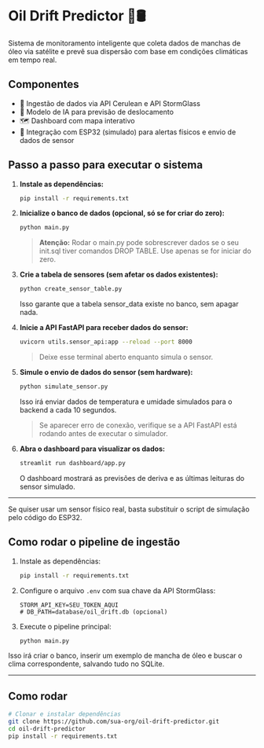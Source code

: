 # Oil Drift Predictor 🌊🛢️

Sistema de monitoramento inteligente que coleta dados de manchas de óleo via satélite e prevê sua dispersão com base em condições climáticas em tempo real.

## Componentes
- 📡 Ingestão de dados via API Cerulean e API StormGlass
- 🧠 Modelo de IA para previsão de deslocamento
- 🗺️ Dashboard com mapa interativo
- 🧰 Integração com ESP32 (simulado) para alertas físicos e envio de dados de sensor

## Passo a passo para executar o sistema

1. **Instale as dependências:**
   ```bash
   pip install -r requirements.txt
   ```

2. **Inicialize o banco de dados (opcional, só se for criar do zero):**
   ```bash
   python main.py
   ```
   > **Atenção:** Rodar o main.py pode sobrescrever dados se o seu init.sql tiver comandos DROP TABLE. Use apenas se for iniciar do zero.

3. **Crie a tabela de sensores (sem afetar os dados existentes):**
   ```bash
   python create_sensor_table.py
   ```
   Isso garante que a tabela sensor_data existe no banco, sem apagar nada.

4. **Inicie a API FastAPI para receber dados do sensor:**
   ```bash
   uvicorn utils.sensor_api:app --reload --port 8000
   ```
   > Deixe esse terminal aberto enquanto simula o sensor.

5. **Simule o envio de dados do sensor (sem hardware):**
   ```bash
   python simulate_sensor.py
   ```
   Isso irá enviar dados de temperatura e umidade simulados para o backend a cada 10 segundos.
   > Se aparecer erro de conexão, verifique se a API FastAPI está rodando antes de executar o simulador.

6. **Abra o dashboard para visualizar os dados:**
   ```bash
   streamlit run dashboard/app.py
   ```
   O dashboard mostrará as previsões de deriva e as últimas leituras do sensor simulado.

---

Se quiser usar um sensor físico real, basta substituir o script de simulação pelo código do ESP32.

## Como rodar o pipeline de ingestão

1. Instale as dependências:
   ```bash
   pip install -r requirements.txt
   ```
2. Configure o arquivo `.env` com sua chave da API StormGlass:
   ```env
   STORM_API_KEY=SEU_TOKEN_AQUI
   # DB_PATH=database/oil_drift.db (opcional)
   ```
3. Execute o pipeline principal:
   ```bash
   python main.py
   ```

Isso irá criar o banco, inserir um exemplo de mancha de óleo e buscar o clima correspondente, salvando tudo no SQLite.

---

## Como rodar

```bash
# Clonar e instalar dependências
git clone https://github.com/sua-org/oil-drift-predictor.git
cd oil-drift-predictor
pip install -r requirements.txt
